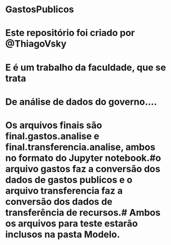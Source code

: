 ﻿# GastosPublicos
# Este repositório foi criado por @ThiagoVsky
# E é um trabalho da faculdade, que se trata 
# De análise de dados do governo....

# Os arquivos finais são final.gastos.analise e final.transferencia.analise, ambos no formato do Jupyter notebook.#o arquivo gastos faz a conversão dos dados de gastos publicos e o arquivo transferencia faz a conversão dos dados de transferência de recursos.# Ambos os arquivos para teste estarão inclusos na pasta Modelo.